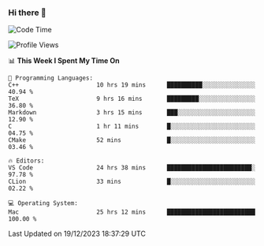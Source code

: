 ### Hi there 👋

<!--START_SECTION:waka-->
![Code Time](http://img.shields.io/badge/Code%20Time-185%20hrs%2035%20mins-blue)

![Profile Views](http://img.shields.io/badge/Profile%20Views-0-blue)

📊 **This Week I Spent My Time On** 

```text
💬 Programming Languages: 
C++                      10 hrs 19 mins      ██████████░░░░░░░░░░░░░░░   40.94 % 
TeX                      9 hrs 16 mins       █████████░░░░░░░░░░░░░░░░   36.80 % 
Markdown                 3 hrs 15 mins       ███░░░░░░░░░░░░░░░░░░░░░░   12.90 % 
C                        1 hr 11 mins        █░░░░░░░░░░░░░░░░░░░░░░░░   04.75 % 
CMake                    52 mins             █░░░░░░░░░░░░░░░░░░░░░░░░   03.46 % 

🔥 Editors: 
VS Code                  24 hrs 38 mins      ████████████████████████░   97.78 % 
CLion                    33 mins             █░░░░░░░░░░░░░░░░░░░░░░░░   02.22 % 

💻 Operating System: 
Mac                      25 hrs 12 mins      █████████████████████████   100.00 % 
```


 Last Updated on 19/12/2023 18:37:29 UTC
<!--END_SECTION:waka-->

<!--
**JackeyHua-SJTU/JackeyHua-SJTU** is a ✨ _special_ ✨ repository because its `README.md` (this file) appears on your GitHub profile.

Here are some ideas to get you started:

- 🔭 I’m currently working on ...
- 🌱 I’m currently learning ...
- 👯 I’m looking to collaborate on ...
- 🤔 I’m looking for help with ...
- 💬 Ask me about ...
- 📫 How to reach me: ...
- 😄 Pronouns: ...
- ⚡ Fun fact: ...
-->
